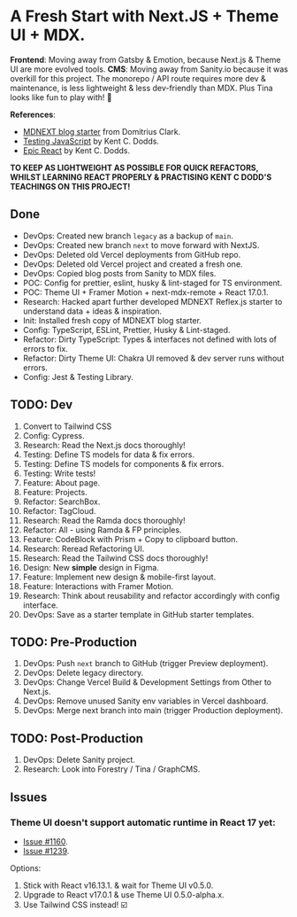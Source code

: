 # A Fresh Start with Next.JS + Theme UI + MDX.

**Frontend**: Moving away from Gatsby & Emotion, because Next.js & Theme UI are
more evolved tools. **CMS**: Moving away from Sanity.io because it was overkill
for this project. The monorepo / API route requires more dev & maintenance, is
less lightweight & less dev-friendly than MDX. Plus Tina looks like fun to play
with! 🚂

**References**:

- [MDNEXT blog starter](https://github.com/domitriusclark/mdnext) from Domitrius Clark.
- [Testing JavaScript](https://testingjavascript.com) by Kent C. Dodds.
- [Epic React](https://epicreact.dev) by Kent C. Dodds.

**TO KEEP AS LIGHTWEIGHT AS POSSIBLE FOR QUICK REFACTORS, WHILST LEARNING REACT PROPERLY & PRACTISING KENT C DODD'S TEACHINGS ON THIS PROJECT!**

## Done

- DevOps: Created new branch `legacy` as a backup of `main`.
- DevOps: Created new branch `next` to move forward with NextJS.
- DevOps: Deleted old Vercel deployments from GitHub repo.
- DevOps: Deleted old Vercel project and created a fresh one.
- DevOps: Copied blog posts from Sanity to MDX files.
- POC: Config for prettier, eslint, husky & lint-staged for TS environment.
- POC: Theme UI + Framer Motion + next-mdx-remote + React 17.0.1.
- Research: Hacked apart further developed MDNEXT Reflex.js starter to understand data + ideas & inspiration.
- Init: Installed fresh copy of MDNEXT blog starter.
- Config: TypeScript, ESLint, Prettier, Husky & Lint-staged.
- Refactor: Dirty TypeScript: Types & interfaces not defined with lots of errors to fix.
- Refactor: Dirty Theme UI: Chakra UI removed & dev server runs without errors.
- Config: Jest & Testing Library.

## TODO: Dev

1. Convert to Tailwind CSS
2. Config: Cypress.
3. Research: Read the Next.js docs thoroughly!
4. Testing: Define TS models for data & fix errors.
5. Testing: Define TS models for components & fix errors.
6. Testing: Write tests!
7. Feature: About page.
8. Feature: Projects.
9. Refactor: SearchBox.
10. Refactor: TagCloud.
11. Research: Read the Ramda docs thoroughly!
12. Refactor: All - using Ramda & FP principles.
13. Feature: CodeBlock with Prism + Copy to clipboard button.
14. Research: Reread Refactoring UI.
15. Research: Read the Tailwind CSS docs thoroughly!
16. Design: New **simple** design in Figma.
17. Feature: Implement new design & mobile-first layout.
18. Feature: Interactions with Framer Motion.
19. Research: Think about reusability and refactor accordingly with config interface.
20. DevOps: Save as a starter template in GitHub starter templates.

## TODO: Pre-Production

1. DevOps: Push `next` branch to GitHub (trigger Preview deployment).
2. DevOps: Delete legacy directory.
3. DevOps: Change Vercel Build & Development Settings from Other to Next.js.
4. DevOps: Remove unused Sanity env variables in Vercel dashboard.
5. DevOps: Merge next branch into main (trigger Production deployment).

## TODO: Post-Production

1. DevOps: Delete Sanity project.
2. Research: Look into Forestry / Tina / GraphCMS.

## Issues

### Theme UI doesn't support automatic runtime in React 17 yet:

- [Issue #1160](https://github.com/system-ui/theme-ui/issues/1160#issuecomment-715530924).
- [Issue #1239](https://github.com/system-ui/theme-ui/issues/1239).

Options:

1. Stick with React v16.13.1. & wait for Theme UI v0.5.0.
2. Upgrade to React v17.0.1 & use Theme UI 0.5.0-alpha.x.
3. Use Tailwind CSS instead! ☑️
